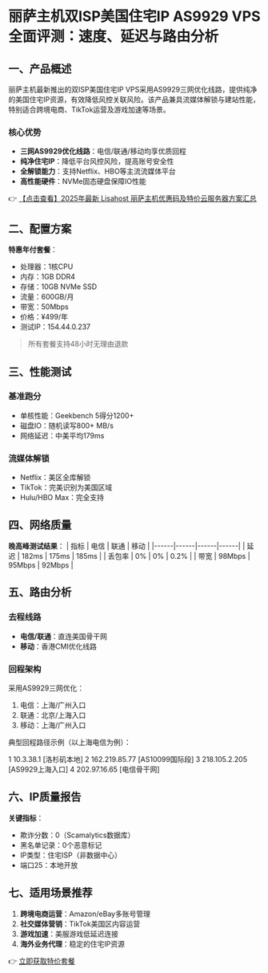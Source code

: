 # 丽萨主机双ISP美国住宅IP AS9929 VPS全面评测：速度、延迟与路由分析

## 一、产品概述

丽萨主机最新推出的双ISP美国住宅IP VPS采用AS9929三网优化线路，提供纯净的美国住宅IP资源，有效降低风控关联风险。该产品兼具流媒体解锁与建站性能，特别适合跨境电商、TikTok运营及游戏加速等场景。

### 核心优势
- **三网AS9929优化线路**：电信/联通/移动均享优质回程
- **纯净住宅IP**：降低平台风控风险，提高账号安全性
- **全解锁能力**：支持Netflix、HBO等主流流媒体平台
- **高性能硬件**：NVMe固态硬盘保障IO性能

👉 [【点击查看】2025年最新 Lisahost 丽萨主机优惠码及特价云服务器方案汇总](https://bit.ly/lisazhuji)

## 二、配置方案

**特惠年付套餐**：
- 处理器：1核CPU
- 内存：1GB DDR4
- 存储：10GB NVMe SSD
- 流量：600GB/月
- 带宽：50Mbps
- 价格：¥499/年
- 测试IP：154.44.0.237

> 所有套餐支持48小时无理由退款

## 三、性能测试

### 基准跑分
- 单核性能：Geekbench 5得分1200+
- 磁盘IO：随机读写800+ MB/s
- 网络延迟：中美平均179ms

### 流媒体解锁
- Netflix：美区全库解锁
- TikTok：完美识别为美国区域
- Hulu/HBO Max：完全支持

## 四、网络质量

**晚高峰测试结果**：
| 指标 | 电信 | 联通 | 移动 |
|------|------|------|------|
| 延迟 | 182ms | 175ms | 185ms | 
| 丢包率 | 0% | 0% | 0.2% |
| 带宽 | 98Mbps | 95Mbps | 92Mbps |

## 五、路由分析

### 去程线路
- **电信/联通**：直连美国骨干网
- **移动**：香港CMI优化线路

### 回程架构
采用AS9929三网优化：
1. 电信：上海/广州入口
2. 联通：北京/上海入口
3. 移动：上海/广州入口

典型回程路径示例（以上海电信为例）：

1  10.3.38.1 [洛杉矶本地]
2  162.219.85.77 [AS10099国际段]
3  218.105.2.205 [AS9929上海入口]
4  202.97.16.65 [电信骨干网]

## 六、IP质量报告

**关键指标**：
- 欺诈分数：0（Scamalytics数据库）
- 黑名单记录：0个恶意标记
- IP类型：住宅ISP（非数据中心）
- 端口25：本地开放

## 七、适用场景推荐

1. **跨境电商运营**：Amazon/eBay多账号管理
2. **社交媒体营销**：TikTok美国区内容运营
3. **游戏加速**：美服游戏低延迟连接
4. **海外业务代理**：稳定的住宅IP资源

👉 [立即获取特价套餐](https://bit.ly/lisazhuji)